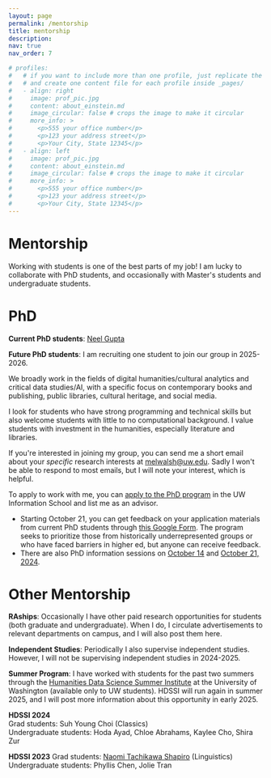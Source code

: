 ```yaml
---
layout: page
permalink: /mentorship
title: mentorship
description: 
nav: true
nav_order: 7

# profiles:
#   # if you want to include more than one profile, just replicate the following block
#   # and create one content file for each profile inside _pages/
#   - align: right
#     image: prof_pic.jpg
#     content: about_einstein.md
#     image_circular: false # crops the image to make it circular
#     more_info: >
#       <p>555 your office number</p>
#       <p>123 your address street</p>
#       <p>Your City, State 12345</p>
#   - align: left
#     image: prof_pic.jpg
#     content: about_einstein.md
#     image_circular: false # crops the image to make it circular
#     more_info: >
#       <p>555 your office number</p>
#       <p>123 your address street</p>
#       <p>Your City, State 12345</p>
---
```


# Mentorship

Working with students is one of the best parts of my job! I am lucky to collaborate with PhD students, and occasionally with Master's students and undergraduate students.

# PhD

**Current PhD students**: [Neel Gupta](https://ischool.uw.edu/people/phd/profile/ngupta1)

**Future PhD students**: I am recruiting one student to join our group in 2025-2026. 

We broadly work in the fields of digital humanities/cultural analytics and critical data studies/AI, with a specific focus on contemporary books and publishing, public libraries, cultural heritage, and social media.

I look for students who have strong programming and technical skills but also welcome students with little to no computational background. I value students with investment in the humanities, especially literature and libraries.

If you're interested in joining my group, you can send me a short email about your *specific* research interests at melwalsh@uw.edu. Sadly I won't be able to respond to most emails, but I will note your interest, which is helpful.

To apply to work with me, you can [apply to the PhD program](https://ischool.uw.edu/programs/phd/admissions) in the UW Information School and list me as an advisor. 
- Starting October 21, you can get feedback on your application materials from current PhD students through [this Google Form](https://docs.google.com/forms/d/e/1FAIpQLSfnyhCbhlhmD3QkjA8o4om7yttD1AKD-1USXjUZ9hg-PhjGpA/closedform). The program seeks to prioritize those from historically underrepresented groups or who have faced barriers in higher ed, but anyone can receive feedback. 
- There are also PhD information sessions on [October 14](https://ischool.uw.edu/events/2024/10/phd-information-science-information-session-faculty-panel-breakout) and [October 21, 2024](https://ischool.uw.edu/events/2024/10/phd-information-science-information-session-student-panel). 

# Other Mentorship 

**RAships**: Occasionally I have other paid research opportunities for students (both graduate and undergraduate). When I do, I circulate advertisements to relevant departments on campus, and I will also post them here.

**Independent Studies**: Periodically I also supervise independent studies. However, I will not be supervising independent studies in 2024-2025.

**Summer Program**: I have worked with students for the past two summers through the [Humanities Data Science Summer Institute](https://humanitiesdatalab.ds.lib.uw.edu/opportunities/) at the University of Washington (available only to UW students). HDSSI will run again in summer 2025, and I will post more information about this opportunity in early 2025.

**HDSSI 2024**  
Grad students: Suh Young Choi (Classics)  
Undergraduate students: Hoda Ayad, Chloe Abrahams, Kaylee Cho, Shira Zur  

**HDSSI 2023** 
Grad students: [Naomi Tachikawa Shapiro](https://tsnaomi.net/) (Linguistics)  
Undergraduate students: Phyllis Chen, Jolie Tran  



